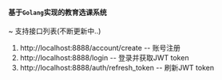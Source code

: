 
#### 基于`Golang`实现的教育选课系统

~ 支持接口列表(不断更新中..)
1. http://localhost:8888/account/create -- 账号注册
2. http://localhost:8888/login -- 登录并获取JWT token
3. http://localhost:8888/auth/refresh_token -- 刷新JWT token